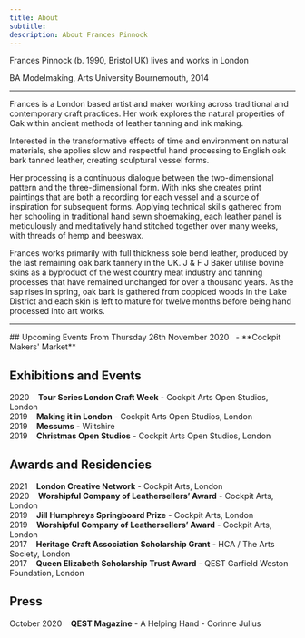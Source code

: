 ```yaml
---
title: About
subtitle: 
description: About Frances Pinnock
---
```


Frances Pinnock (b. 1990, Bristol UK) lives and works in London

BA Modelmaking, Arts University Bournemouth, 2014 

<hr />

Frances is a London based artist and maker working across traditional and contemporary craft practices. Her work explores the natural properties of Oak within  ancient methods of leather tanning and ink making. 

Interested in the transformative effects of time and environment on natural materials, she applies slow and respectful hand processing to English oak bark tanned leather, creating sculptural vessel forms.

Her processing is a continuous dialogue between the two-dimensional pattern and the three-dimensional form. With inks she creates print paintings that are both a recording for each vessel and a source of inspiration for subsequent forms. Applying technical skills gathered from her schooling in traditional hand sewn shoemaking, each leather panel is meticulously and meditatively hand stitched together over many weeks, with threads of hemp and beeswax.

Frances works primarily with full thickness sole bend leather, produced by the last remaining oak bark tannery in the UK. J & F J Baker utilise bovine skins as a byproduct of the west country meat industry and tanning processes that have remained unchanged for over a thousand years. As the sap rises in spring, oak bark is gathered from coppiced woods in the Lake District and each skin is left to mature for twelve months before being hand processed into art works. 

<hr />
## Upcoming Events
From Thursday 26th November 2020&nbsp;&nbsp;&nbsp;- **Cockpit Makers' Market** 

## Exhibitions and Events
2020&nbsp;&nbsp;&nbsp; **Tour Series London Craft Week** - Cockpit Arts Open Studios, London  
2019&nbsp;&nbsp;&nbsp; **Making it in London** - Cockpit Arts Open Studios, London  
2019&nbsp;&nbsp;&nbsp; **Messums** - Wiltshire  
2019&nbsp;&nbsp;&nbsp; **Christmas Open Studios** - Cockpit Arts Open Studios, London  

## Awards and Residencies
2021&nbsp;&nbsp;&nbsp; **London Creative Network** - Cockpit Arts, London  
2020&nbsp;&nbsp;&nbsp; **Worshipful Company of Leathersellers’ Award** - Cockpit Arts, London  
2019&nbsp;&nbsp;&nbsp; **Jill Humphreys Springboard Prize** - Cockpit Arts, London  
2019&nbsp;&nbsp;&nbsp; **Worshipful Company of Leathersellers’ Award** - Cockpit Arts, London  
2017&nbsp;&nbsp;&nbsp; **Heritage Craft Association Scholarship Grant** - HCA / The Arts Society, London  
2017&nbsp;&nbsp;&nbsp; **Queen Elizabeth Scholarship Trust Award** - QEST Garfield Weston Foundation, London 

## Press
October 2020&nbsp;&nbsp;&nbsp; **QEST Magazine** - A Helping Hand - Corinne Julius 
